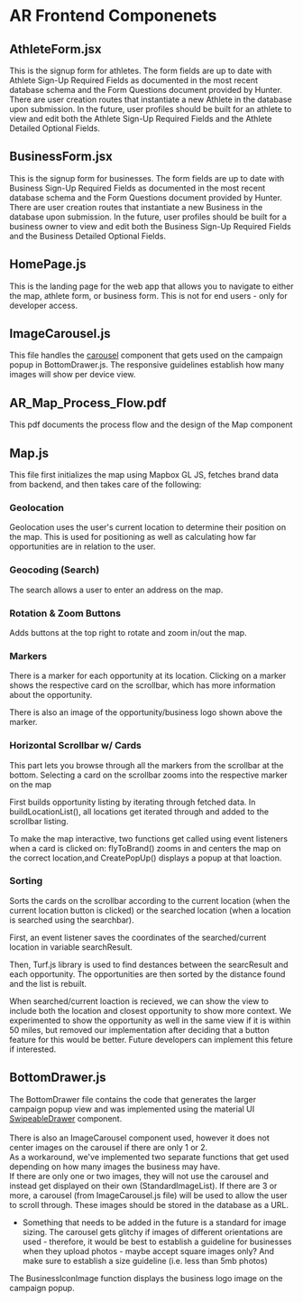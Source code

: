 # AR Frontend Componenets

## AthleteForm.jsx
This is the signup form for athletes. The form fields are up to date with Athlete Sign-Up Required Fields as documented in the most recent database schema and the Form Questions document provided by Hunter. There are user creation routes that instantiate a new Athlete in the database upon submission. In the future, user profiles should be built for an athlete to view and edit both the Athlete Sign-Up Required Fields and the Athlete Detailed Optional Fields.

## BusinessForm.jsx
This is the signup form for businesses. The form fields are up to date with Business Sign-Up Required Fields as documented in the most recent database schema and the Form Questions document provided by Hunter. There are user creation routes that instantiate a new Business in the database upon submission. In the future, user profiles should be built for a business owner to view and edit both the Business Sign-Up Required Fields and the Business Detailed Optional Fields.

## HomePage.js
This is the landing page for the web app that allows you to navigate to either the map, athlete form, or business form. This is not for end users - only for developer access.

## ImageCarousel.js
This file handles the [carousel](https://www.npmjs.com/package/react-multi-carousel) component that gets used on the campaign popup in BottomDrawer.js. The responsive guidelines establish how many images will show per device view.

## AR_Map_Process_Flow.pdf
This pdf documents the process flow and the design of the Map component

## Map.js
This file first initializes the map using Mapbox GL JS, fetches brand data from backend, and then takes care of the following:

### Geolocation
Geolocation uses the user's current location to determine their position on the map. This is used for positioning as well as calculating how far opportunities are in relation to the user.

### Geocoding (Search)
The search allows a user to enter an address on the map.

### Rotation & Zoom Buttons
Adds buttons at the top right to rotate and zoom in/out the map.

### Markers
There is a marker for each opportunity at its location. Clicking on a marker shows the respective card on the scrollbar, which has more information about the opportunity.

There is also an image of the opportunity/business logo shown above the marker.

### Horizontal Scrollbar w/ Cards
This part lets you browse through all the markers from the scrollbar at the bottom. Selecting a card on the scrollbar zooms into the respective marker on the map

First builds opportunity listing by iterating through fetched data. In buildLocationList(), all locations get iterated through and added to the scrollbar listing.

To make the map interactive, two functions get called using event listeners when a card is clicked on: flyToBrand() zooms in and centers the map on the correct location,and CreatePopUp() displays a popup at that loaction.

### Sorting
Sorts the cards on the scrollbar according to the current location (when the current location button is clicked) or the searched location (when a location is searched using the searchbar).

First, an event listener saves the coordinates of the searched/current location in variable searchResult.

Then, Turf.js library is used to find destances between the searcResult and each opportunity. The opportunities are then sorted by the distance found and the list is rebuilt.

When searched/current loaction is recieved, we can show the view to include both the location and closest opportunity to show more context. We experimented to show the opportunity as well in the same view if it is within 50 miles, but removed our implementation after deciding that a button feature for this would be better. Future developers can implement this feture if interested.

## BottomDrawer.js
The BottomDrawer file contains the code that generates the larger campaign popup view and was implemented using the material UI [SwipeableDrawer](https://mui.com/material-ui/api/swipeable-drawer/) component. \
\
There is also an ImageCarousel component used, however it does not center images on the carousel if there are only 1 or 2.\
As a workaround, we've implemented two separate functions that get used depending on how many images the business may have. \
If there are only one or two images, they will not use the carousel and instead get displayed on their own (StandardImageList). If there are 3 or more, a carousel (from ImageCarousel.js file) will be used to allow the user to scroll through. These images should be stored in the database as a URL.

* Something that needs to be added in the future is a standard for image sizing. The carousel gets glitchy if images of different orientations are used - therefore, it would be best to establish a guideline for businesses when they upload photos - maybe accept square images only? And make sure to establish a size guideline (i.e. less than 5mb photos)

The BusinessIconImage function displays the business logo image on the campaign popup.
